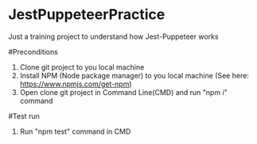 # JestPuppeteerPractice
Just a training project to understand how Jest-Puppeteer works

#Preconditions
1. Clone git project to you local machine
2. Install NPM (Node package manager) to you local machine (See here: https://www.npmjs.com/get-npm)
3. Open clone git project in Command Line(CMD) and run "npm i" command

#Test run
1. Run "npm test" command in CMD

